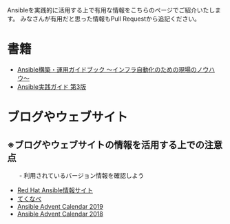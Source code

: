 Ansibleを実践的に活用する上で有用な情報をこちらのページでご紹介いたします。
みなさんが有用だと思った情報もPull Requestから追記ください。

# 書籍
- [Ansible構築・運用ガイドブック 〜インフラ自動化のための現場のノウハウ〜](https://www.amazon.co.jp/dp/4839969388/)
- [Ansible実践ガイド 第3版](https://www.amazon.co.jp/dp/4295007641/)

# ブログやウェブサイト
## ※ブログやウェブサイトの情報を活用する上での注意点
　　- 利用されているバージョン情報を確認しよう

- [Red Hat Ansible情報サイト](https://www.redhat.com/ja/explore/ansible)
- [てくなべ](https://tekunabe.hatenablog.jp/)
- [Ansible Advent Calendar 2019](https://qiita.com/advent-calendar/2019/ansible)
- [Ansible Advent Calendar 2018](https://qiita.com/advent-calendar/2018/ansible)
